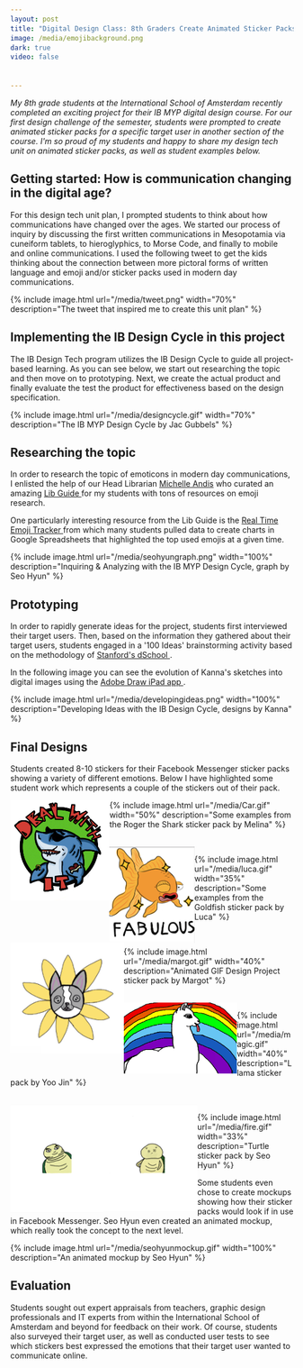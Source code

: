 ```yaml
---
layout: post
title: "Digital Design Class: 8th Graders Create Animated Sticker Packs for Facebook Messenger"
image: /media/emojibackground.png
dark: true
video: false


---
```


<em> My 8th grade students at the International School of Amsterdam recently completed an exciting project for their IB MYP digital design course. For our first design challenge of the semester, students were prompted to create animated sticker packs for a specific target user in another section of the course. I'm so proud of my students and happy to share my design tech unit on animated sticker packs, as well as student examples below.
</em>


## Getting started: How is communication changing in the digital age?

For this design tech unit plan, I prompted students to think about how communications have changed over the ages. We started our process of inquiry by discussing the first written communications in Mesopotamia via cuneiform tablets, to hieroglyphics, to Morse Code, and finally to mobile and online communications. I used the following tweet to get the kids thinking about the connection between more pictoral forms of written language and emoji and/or sticker packs used in modern day communications.

{% include image.html url="/media/tweet.png" width="70%" description="The tweet that inspired me to create this unit plan" %}

## Implementing the IB Design Cycle in this project

The IB Design Tech program utilizes the IB Design Cycle to guide all project-based learning. As you can see below, we start out researching the topic and then move on to prototyping. Next, we create the actual product and finally  evaluate the test the product for effectiveness based on the design specification.


{% include image.html url="/media/designcycle.gif" width="70%" description="The IB MYP Design Cycle by Jac Gubbels" %}

## Researching the topic


In order to research the topic of emoticons in modern day communications, I enlisted the help of our Head Librarian <a href="https://twitter.com/michellerandis">Michelle Andis</a> who curated an amazing <a href="http://isa.nl.libguides.com/content.php?pid=652934&sid=5407276">Lib Guide </a> for my students with tons of resources on emoji research.

One particularly interesting resource from the Lib Guide is the <a href="http://www.emojitracker.com"> Real Time Emoji Tracker </a> from which many students pulled data to create charts in Google Spreadsheets that highlighted the top used emojis at a given time.

{% include image.html url="/media/seohyungraph.png" width="100%" description="Inquiring & Analyzing with the IB MYP Design Cycle, graph by Seo Hyun" %}


## Prototyping

In order to rapidly generate ideas for the project, students first interviewed their target users. Then, based on the information they gathered about their target users, students engaged in a '100 Ideas' brainstorming activity based on the methodology of <a href="http://dschool.stanford.edu/wp-content/themes/dschool/method-cards/brainstorm-rules.pdf">Stanford's dSchool </a>.

In the following image you can see the evolution of Kanna's sketches into digital images using the <a href="https://itunes.apple.com/us/app/adobe-illustrator-draw/id911156590?mt=8"> Adobe Draw iPad app </a>.

{% include image.html url="/media/developingideas.png" width="100%" description="Developing Ideas with the IB Design Cycle, designs by Kanna" %}

## Final Designs

Students created 8-10 stickers for their Facebook Messenger sticker packs showing a variety of different emotions. Below I have highlighted some student work which represents a couple of the stickers out of their pack.


<img src="/media/melina.gif" width="35%" style="float:left" />

{% include image.html url="/media/Car.gif" width="50%" description="Some examples from the Roger the Shark sticker pack by Melina" %}

<br>

<img src="/media/fabulous.gif" width="30%" style="float:left" />

{% include image.html url="/media/luca.gif" width="35%" description="Some examples from the Goldfish sticker pack by Luca" %}

<br>

<img src="/media/flowerdog.png" width="40%" style="float:left" />

{% include image.html url="/media/margot.gif" width="40%" description="Animated GIF Design Project sticker pack by Margot" %}

<br>

<img src="/media/rainbow.gif" width="40%" style="float:left" />

{% include image.html url="/media/magic.gif" width="40%" description="Llama sticker pack by Yoo Jin" %}

<br>

<img src="/media/eyebrows.gif" width="33%" style="float:left" />

<img src="/media/mad.gif" width="33%" style="float:left" />

{% include image.html url="/media/fire.gif" width="33%" description="Turtle sticker pack by Seo Hyun" %}


Some students even chose to create mockups showing how their sticker packs would look if in use in Facebook Messenger. Seo Hyun even created an animated mockup, which really took the concept to the next level.

{% include image.html url="/media/seohyunmockup.gif" width="100%" description="An animated mockup by Seo Hyun" %}


## Evaluation

Students sought out expert appraisals from teachers, graphic design professionals and IT experts from within the International School of Amsterdam and beyond for feedback on their work. Of course, students also surveyed their target user, as well as conducted user tests to see which stickers best expressed the emotions that their target user wanted to communicate online.
